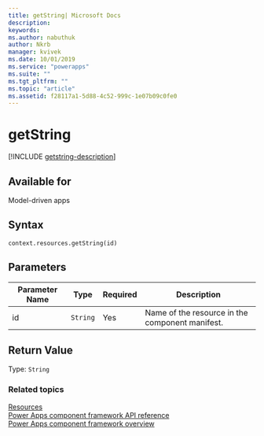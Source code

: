 ```yaml
---
title: getString| Microsoft Docs
description: 
keywords:
ms.author: nabuthuk
author: Nkrb
manager: kvivek
ms.date: 10/01/2019
ms.service: "powerapps"
ms.suite: ""
ms.tgt_pltfrm: ""
ms.topic: "article"
ms.assetid: f28117a1-5d88-4c52-999c-1e07b09c0fe0
---
```


# getString

[!INCLUDE [getstring-description](includes/getstring-description.md)]

## Available for 

Model-driven apps

## Syntax

`context.resources.getString(id)`

## Parameters

| Parameter Name|Type|Required|Description|
| ------------- |----|--------|-----------|
|id|`String`|Yes|Name of the resource in the component manifest.|

## Return Value

Type: `String`


### Related topics

[Resources](../resources.md)<br/>
[Power Apps component framework API reference](../../reference/index.md)<br/>
[Power Apps component framework overview](../../overview.md)